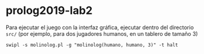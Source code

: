 # prolog2019-lab2
Para ejecutar el juego con la interfaz gráfica, ejecutar dentro del directorio `src/` (por ejemplo, para dos jugadores humanos, en un tablero de tamaño 3)
```
swipl -s molinolog.pl -g "molinolog(humano, humano, 3)" -t halt
```
